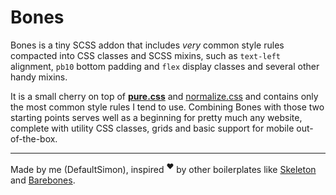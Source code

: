 # Bones

Bones is a tiny SCSS addon that includes *very* common style rules compacted into CSS classes and SCSS mixins, such as `text-left` alignment, `pb10` bottom padding and `flex` display classes and several other handy mixins.

It is a small cherry on top of [**pure.css**](https://purecss.io) and [normalize.css](https://necolas.github.io/normalize.css/) and contains only the most common style rules I tend to use. Combining Bones with those two starting points serves well as a beginning for pretty much any website, complete with utility CSS classes, grids and basic support for mobile out-of-the-box.

---
Made by me (DefaultSimon), inspired <sup>❤️</sup> by other boilerplates like <a href="http://getskeleton.com/">Skeleton</a> and
<a href="https://github.com/acahir/Barebones">Barebones</a>.
